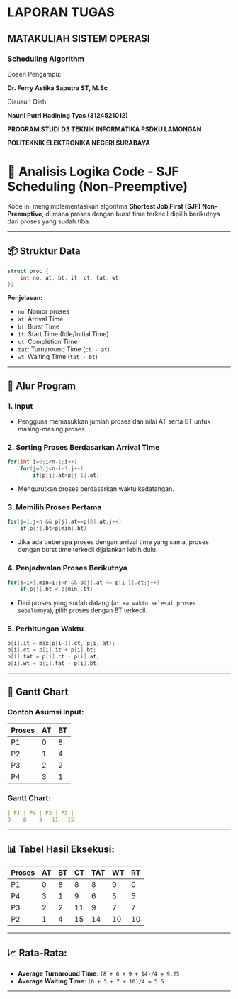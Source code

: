# LAPORAN TUGAS
## MATAKULIAH SISTEM OPERASI
### Scheduling Algorithm
Dosen Pengampu:

**Dr. Ferry Astika Saputra ST, M.Sc**

Disusun Oleh:

**Nauril Putri Hadining Tyas (3124521012)**

**PROGRAM STUDI D3 TEKNIK INFORMATIKA PSDKU LAMONGAN**

**POLITEKNIK ELEKTRONIKA NEGERI SURABAYA**

# 🧠 Analisis Logika Code - SJF Scheduling (Non-Preemptive)

Kode ini mengimplementasikan algoritma **Shortest Job First (SJF) Non-Preemptive**, di mana proses dengan burst time terkecil dipilih berikutnya dari proses yang sudah tiba.

---

## 📦 Struktur Data

```c
struct proc {
    int no, at, bt, it, ct, tat, wt;
};
```

**Penjelasan:**
- `no`: Nomor proses
- `at`: Arrival Time
- `bt`: Burst Time
- `it`: Start Time (Idle/Initial Time)
- `ct`: Completion Time
- `tat`: Turnaround Time (`ct - at`)
- `wt`: Waiting Time (`tat - bt`)

---

## 🔁 Alur Program

### 1. Input
- Pengguna memasukkan jumlah proses dan nilai AT serta BT untuk masing-masing proses.

### 2. Sorting Proses Berdasarkan Arrival Time
```c
for(int i=0;i<n-1;i++)
    for(j=0;j<n-i-1;j++)    
        if(p[j].at>p[j+1].at)
```
- Mengurutkan proses berdasarkan waktu kedatangan.

### 3. Memilih Proses Pertama
```c
for(j=1;j<n && p[j].at==p[0].at;j++)
    if(p[j].bt<p[min].bt)
```
- Jika ada beberapa proses dengan arrival time yang sama, proses dengan burst time terkecil dijalankan lebih dulu.

### 4. Penjadwalan Proses Berikutnya
```c
for(j=i+1,min=i;j<n && p[j].at <= p[i-1].ct;j++)
    if(p[j].bt < p[min].bt)
```
- Dari proses yang sudah datang (`at <= waktu selesai proses sebelumnya`), pilih proses dengan BT terkecil.

### 5. Perhitungan Waktu
```c
p[i].it = max(p[i-1].ct, p[i].at);
p[i].ct = p[i].it + p[i].bt;
p[i].tat = p[i].ct - p[i].at;
p[i].wt = p[i].tat - p[i].bt;
```

---

## 🧮 Gantt Chart

### Contoh Asumsi Input:
| Proses | AT | BT |
|--------|----|----|
| P1     | 0  | 8  |
| P2     | 1  | 4  |
| P3     | 2  | 2  |
| P4     | 3  | 1  |

### Gantt Chart:
```yaml
| P1 | P4 | P3 | P2 |
0    8    9   11   15
```

---

## 📊 Tabel Hasil Eksekusi:

| Proses | AT | BT | CT | TAT | WT | RT |
|--------|----|----|----|-----|----|----|
| P1     | 0  | 8  | 8  | 8   | 0  | 0  |
| P4     | 3  | 1  | 9  | 6   | 5  | 5  |
| P3     | 2  | 2  | 11 | 9   | 7  | 7  |
| P2     | 1  | 4  | 15 | 14  | 10 | 10 |

---

## 📈 Rata-Rata:
- **Average Turnaround Time**: `(8 + 6 + 9 + 14)/4 = 9.25`
- **Average Waiting Time**: `(0 + 5 + 7 + 10)/4 = 5.5`

---

